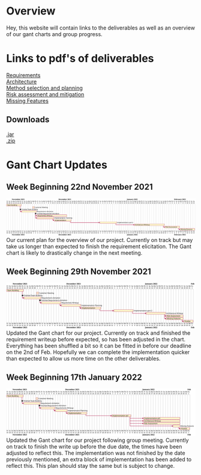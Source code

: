 # Overview
Hey, this website will contain links to the deliverables as well as an overview of our gant charts and group progress.

# Links to pdf's of deliverables
[Requirements](https://raw.githubusercontent.com/ENG1-GROUP18/ENG1-GROUP18.io/main/assets/Req1.pdf)  
[Architecture](https://raw.githubusercontent.com/ENG1-GROUP18/ENG1-GROUP18.io/main/assets/Arch1.pdf)  
[Method selection and planning](https://raw.githubusercontent.com/ENG1-GROUP18/ENG1-GROUP18.io/main/assets/Plan1.pdf)  
[Risk assessment and mitigation](https://raw.githubusercontent.com/ENG1-GROUP18/ENG1-GROUP18.io/main/assets/Risk1.pdf)  
[Missing Features](https://raw.githubusercontent.com/ENG1-GROUP18/ENG1-GROUP18.io/main/assets/Impl1.pdf)  

## Downloads
[.jar]()  
[.zip]()  



# Gant Chart Updates
## Week Beginning 22nd November 2021
<img src="https://raw.githubusercontent.com/ENG1-GROUP18/ENG1-GROUP18.io/main/assets/26-11-2021_Gant Chart.svg">
Our current plan for the overview of our project. Currently on track but may take us longer than expected to finish the requirement elicitation. The Gant chart is likely to drastically change in the next meeting.  

## Week Beginning 29th November 2021
<img src="https://raw.githubusercontent.com/ENG1-GROUP18/ENG1-GROUP18.io/main/assets/3-12-2021_GantChart.svg">
Updated the Gant chart for our project. Currently on track and finished the requirement writeup before expected, so has been adjusted in the chart. Everything has been shuffled a bit so it can be fitted in before our deadline on the 2nd of Feb. Hopefully we can complete the implementation quicker than expected to allow us more time on the other deliverables.

## Week Beginning 17th January 2022
<img src="https://raw.githubusercontent.com/ENG1-GROUP18/ENG1-GROUP18.io/main/assets/17-1-2022_GantChart.svg">
Updated the Gant chart for our project following group meeting. Currently on track to finish the write up before the due date, the times have been adjusted to reflect this. The implementation was not finished by the date previously mentioned, an extra block of implementation has been added to reflect this. This plan should stay the same but is subject to change.
